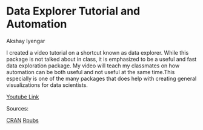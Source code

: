 # Data Explorer Tutorial and Automation

Akshay Iyengar

I created a video tutorial on a shortcut known as data explorer. While this package is not talked about in class, it is emphasized to be a useful and fast data exploration package. My video will teach my classmates on how automation can be both useful and not useful at the same time.This especially is one of the many packages that does help with creating general visualizations for data scientists.

[Youtube Link](https://youtu.be/_JXlDjyajAQ)

Sources:

[CRAN](https://cran.r-project.org/web/packages/DataExplorer/vignettes/dataexplorer-intro.html)
[Rpubs](https://rpubs.com/mark_sch7/DataExplorerPackage)
